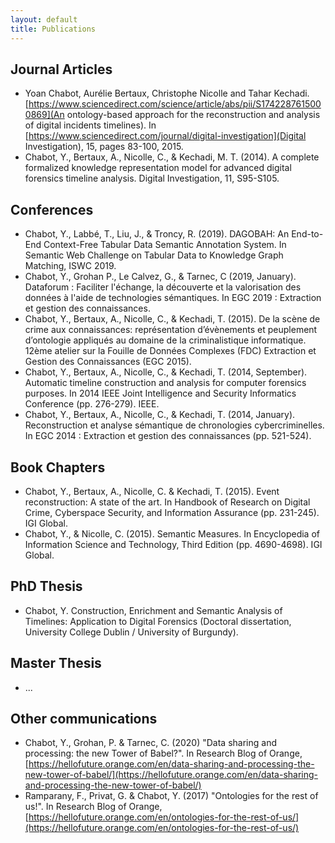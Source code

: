 ```yaml
---
layout: default
title: Publications
---
```


## Journal Articles

* Yoan Chabot, Aurélie Bertaux, Christophe Nicolle and Tahar Kechadi. [https://www.sciencedirect.com/science/article/abs/pii/S1742287615000869](An ontology-based approach for the reconstruction and analysis of digital incidents timelines). In [https://www.sciencedirect.com/journal/digital-investigation](Digital Investigation), 15, pages 83-100, 2015.
* Chabot, Y., Bertaux, A., Nicolle, C., & Kechadi, M. T. (2014). A complete formalized knowledge representation model for advanced digital forensics timeline analysis. Digital Investigation, 11, S95-S105.

## Conferences

* Chabot, Y., Labbé, T., Liu, J., & Troncy, R. (2019). DAGOBAH: An End-to-End Context-Free Tabular Data Semantic Annotation System. In Semantic Web Challenge on Tabular Data to Knowledge Graph Matching, ISWC 2019.
* Chabot, Y., Grohan P., Le Calvez, G., & Tarnec, C (2019, January). Dataforum : Faciliter l'échange, la découverte et la valorisation des données à l'aide de technologies sémantiques. In EGC 2019 : Extraction et gestion des connaissances.
* Chabot, Y., Bertaux, A., Nicolle, C., & Kechadi, T. (2015). De la scène de crime aux connaissances: représentation d’évènements et peuplement d’ontologie appliqués au domaine de la criminalistique informatique. 12ème atelier sur la Fouille de Données Complexes (FDC) Extraction et Gestion des Connaissances (EGC 2015).
* Chabot, Y., Bertaux, A., Nicolle, C., & Kechadi, T. (2014, September). Automatic timeline construction and analysis for computer forensics purposes. In 2014 IEEE Joint Intelligence and Security Informatics Conference (pp. 276-279). IEEE.
* Chabot, Y., Bertaux, A., Nicolle, C., & Kechadi, T. (2014, January). Reconstruction et analyse sémantique de chronologies cybercriminelles. In EGC 2014 : Extraction et gestion des connaissances (pp. 521-524).


## Book Chapters

* Chabot, Y., Bertaux, A., Nicolle, C. & Kechadi, T. (2015). Event reconstruction: A state of the art. In Handbook of Research on Digital Crime, Cyberspace Security, and Information Assurance (pp. 231-245). IGI Global.
* Chabot, Y., & Nicolle, C. (2015). Semantic Measures. In Encyclopedia of Information Science and Technology, Third Edition (pp. 4690-4698). IGI Global.

## PhD Thesis

* Chabot, Y. Construction, Enrichment and Semantic Analysis of Timelines: Application to Digital Forensics (Doctoral dissertation, University College Dublin / University of Burgundy).

## Master Thesis

* ...

## Other communications
* Chabot, Y., Grohan, P. & Tarnec, C. (2020) "Data sharing and processing: the new Tower of Babel?". In Research Blog of Orange, [https://hellofuture.orange.com/en/data-sharing-and-processing-the-new-tower-of-babel/](https://hellofuture.orange.com/en/data-sharing-and-processing-the-new-tower-of-babel/) 
* Ramparany, F., Privat, G. & Chabot, Y. (2017) "Ontologies for the rest of us!". In Research Blog of Orange, [https://hellofuture.orange.com/en/ontologies-for-the-rest-of-us/](https://hellofuture.orange.com/en/ontologies-for-the-rest-of-us/)
